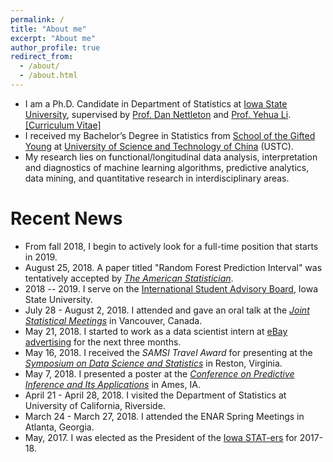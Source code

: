 ```yaml
---
permalink: /
title: "About me"
excerpt: "About me"
author_profile: true
redirect_from: 
  - /about/
  - /about.html
---
```


<!--
<p align="center">
  <img src="https://lantaoyu.github.io/files/lantaoyu_img.jpg?raw=true" alt="Photo" style="width: 450px;"/> 
</p>
-->

* I am a Ph.D. Candidate in Department of Statistics at [Iowa State University](https://www.iastate.edu/), supervised by [Prof. Dan Nettleton](https://dnett.github.io) and 
[Prof. Yehua Li](https://sites.google.com/a/ucr.edu/yehuali/home). 
[[Curriculum Vitae]](http://haozhestat.github.io/files/CV_Haozhe.pdf)
* I received my Bachelor’s Degree in Statistics from [School of the Gifted Young](https://en.wikipedia.org/wiki/Special_Class_for_the_Gifted_Young) at [University of Science and Technology of China](http://en.ustc.edu.cn/) (USTC). 
* My research lies on functional/longitudinal data analysis, interpretation and diagnostics of machine learning algorithms, predictive analytics, data mining, and quantitative research in interdisciplinary areas. 

# Recent News
* From fall 2018, I begin to actively look for a full-time position that starts in 2019. 
* August 25, 2018. A paper titled "Random Forest Prediction Interval" was tentatively accepted by *[The American Statistician](https://www.tandfonline.com/toc/utas20/current)*.
* 2018 -- 2019. I serve on the [International Student Advisory Board](https://www.committees.iastate.edu/comm-info.php?id=163), Iowa State University.
* July 28 - August 2, 2018. I attended and gave an oral talk at the *[Joint Statistical Meetings](https://ww2.amstat.org/meetings/jsm/2018/onlineprogram/ActivityDetails.cfm?SessionID=215660)* in Vancouver, Canada.
* May 21, 2018. I started to work as a data scientist intern at [eBay advertising](https://www.ebay.com/) for the next three months.
* May 16, 2018. I received the *SAMSI Travel Award* for presenting at the *[Symposium on Data Science and Statistics](https://ww2.amstat.org/meetings/sdss/2018/)* in Reston, Virginia. 
* May 7, 2018. I presented a poster at the *[Conference on Predictive Inference and Its Applications](https://predictiveinference.github.io/)* in Ames, IA.
* April 21 - April 28, 2018. I visited the Department of Statistics at University of California, Riverside.
* March 24 - March 27, 2018. I attended the ENAR Spring Meetings in Atlanta, Georgia.
* May, 2017. I was elected as the President of the [Iowa STAT-ers](https://www.stuorg.iastate.edu/site/stat-ers) for 2017-18.
